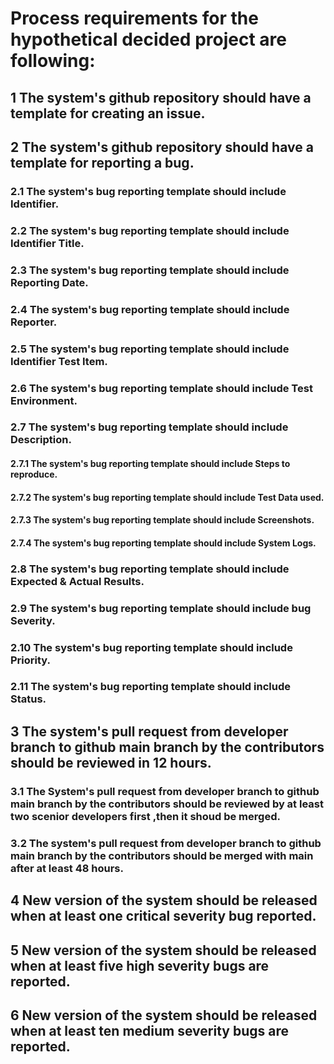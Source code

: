 # Process requirements for the hypothetical decided project are following:
## 1 The system's github repository should have a template for creating an issue.
## 2 The system's github repository should have a template for reporting a bug.
### 2.1 The system's bug reporting template should include Identifier.
### 2.2 The system's bug reporting template should include Identifier Title.
### 2.3 The system's bug reporting template should include Reporting Date.
### 2.4 The system's bug reporting template should include Reporter.
### 2.5 The system's bug reporting template should include Identifier Test Item.
### 2.6 The system's bug reporting template should include Test Environment.
### 2.7 The system's bug reporting template should include Description.
#### 2.7.1 The system's bug reporting template should include Steps to reproduce.
#### 2.7.2 The system's bug reporting template should include Test Data used.
#### 2.7.3 The system's bug reporting template should include Screenshots.
#### 2.7.4 The system's bug reporting template should include System Logs.  
### 2.8 The system's bug reporting template should include Expected & Actual Results.
### 2.9 The system's bug reporting template should include bug Severity.
### 2.10 The system's bug reporting template should include Priority.
### 2.11 The system's bug reporting template should include Status.  

## 3 The system's pull request from developer branch to github main branch by the contributors should be reviewed in 12 hours. 
### 3.1 The System's pull request from developer branch to github main branch by the contributors should be reviewed by at least two scenior developers first ,then it shoud be merged.
### 3.2 The system's pull request from developer branch to github main branch by the contributors should be merged with main after at least 48 hours.
## 4 New version of the system should be released when at least one critical severity bug reported.
## 5 New version of the system should be released when at least five high severity bugs are reported.
## 6 New version of the system should be released when at least ten medium severity bugs are reported.


